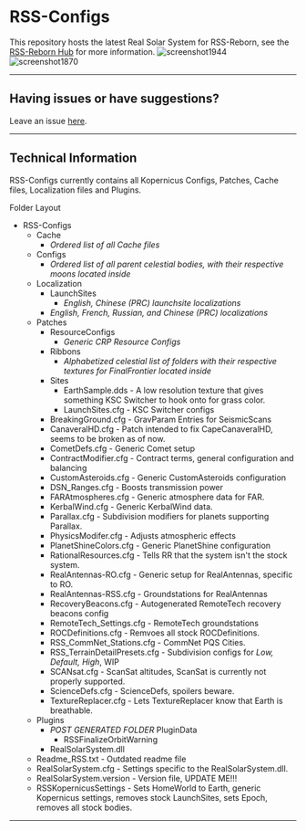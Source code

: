 # RSS-Configs
This repository hosts the latest Real Solar System for RSS-Reborn, see the [RSS-Reborn Hub](https://github.com/RSS-Reborn/RSS-Reborn) for more information.
![screenshot1944](https://github.com/RSS-Reborn/RSS-Configs/assets/77298148/d4bda161-99e7-4cef-b33e-9490ba52b9a6)
![screenshot1870](https://github.com/RSS-Reborn/RSS-Configs/assets/77298148/98acc500-6c0c-47bd-8d21-0c31de7eff83)

---
## Having issues or have suggestions?
Leave an issue [here](https://github.com/RSS-Reborn/RSS-Reborn/issues).



---

## Technical Information
RSS-Configs currently contains all Kopernicus Configs, Patches, Cache files, Localization files and Plugins.

Folder Layout
- RSS-Configs
  - Cache
    - *Ordered list of all Cache files*
  - Configs
    - *Ordered list of all parent celestial bodies, with their respective moons located inside*
  - Localization
    - LaunchSites
      - *English, Chinese (PRC) launchsite localizations*
    - *English, French, Russian, and Chinese (PRC) localizations*
  - Patches
    - ResourceConfigs
      - *Generic CRP Resource Configs*
    - Ribbons
      - *Alphabetized celestial list of folders with their respective textures for FinalFrontier located inside*
    - Sites
      - EarthSample.dds - A low resolution texture that gives something KSC Switcher to hook onto for grass color.
      - LaunchSites.cfg - KSC Switcher configs
    - BreakingGround.cfg - GravParam Entries for SeismicScans
    - CanaveralHD.cfg - Patch intended to fix CapeCanaveralHD, seems to be broken as of now.
    - CometDefs.cfg - Generic Comet setup
    - ContractModifier.cfg - Contract terms, general configuration and balancing
    - CustomAsteroids.cfg - Generic CustomAsteroids configuration
    - DSN_Ranges.cfg - Boosts transmission power
    - FARAtmospheres.cfg - Generic atmosphere data for FAR.
    - KerbalWind.cfg - Generic KerbalWind data.
    - Parallax.cfg - Subdivision modifiers for planets supporting Parallax.
    - PhysicsModifer.cfg - Adjusts atmospheric effects
    - PlanetShineColors.cfg - Generic PlanetShine configuration
    - RationalResources.cfg - Tells RR that the system isn't the stock system.
    - RealAntennas-RO.cfg - Generic setup for RealAntennas, specific to RO.
    - RealAntennas-RSS.cfg - Groundstations for RealAntennas
    - RecoveryBeacons.cfg - Autogenerated RemoteTech recovery beacons config
    - RemoteTech_Settings.cfg - RemoteTech groundstations
    - ROCDefinitions.cfg - Remvoes all stock ROCDefinitions.
    - RSS_CommNet_Stations.cfg - CommNet PQS Cities.
    - RSS_TerrainDetailPresets.cfg - Subdivision configs for *Low, Default, High*, WIP
    - SCANsat.cfg - ScanSat altitudes, ScanSat is currently not properly supported.
    - ScienceDefs.cfg - ScienceDefs, spoilers beware.
    - TextureReplacer.cfg - Lets TextureReplacer know that Earth is breathable.
  - Plugins
    - *POST GENERATED FOLDER* PluginData
      - RSSFinalizeOrbitWarning
    - RealSolarSystem.dll
  - Readme_RSS.txt - Outdated readme file
  - RealSolarSystem.cfg - Settings specific to the RealSolarSystem.dll.
  - RealSolarSystem.version - Version file, UPDATE ME!!!
  - RSSKopernicusSettings - Sets HomeWorld to Earth, generic Kopernicus settings, removes stock LaunchSites, sets Epoch, removes all stock bodies.

 ---
